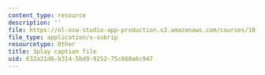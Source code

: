 ```yaml
---
content_type: resource
description: ''
file: https://ol-ocw-studio-app-production.s3.amazonaws.com/courses/10-34-numerical-methods-applied-to-chemical-engineering-fall-2015/632a21d6b3145bd9925275c860a6c947_M19mzHT8JM4.vtt
file_type: application/x-subrip
resourcetype: Other
title: 3play caption file
uid: 632a21d6-b314-5bd9-9252-75c860a6c947
---
```

